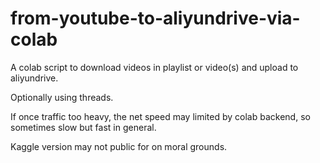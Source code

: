 # from-youtube-to-aliyundrive-via-colab #

A colab script to download videos in playlist or video(s) and upload to aliyundrive.

Optionally using threads.

If once traffic too heavy, the net speed may limited by colab backend, so sometimes slow but fast in general.

Kaggle version may not public for on moral grounds.
